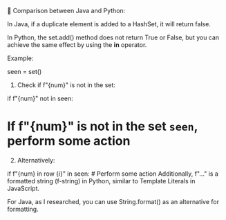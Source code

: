 📌 Comparison between Java and Python:

In Java, if a duplicate element is added to a HashSet, it will return false.

In Python, the set.add() method does not return True or False, but you can achieve the same effect by using the **in** operator.

Example:

seen = set()

1. Check if f"{num}" is not in the set:

if f"{num}" not in seen:

# If f"{num}" is not in the set `seen`, perform some action

2. Alternatively:

if f"{num} in row {i}" in seen: # Perform some action
Additionally, f"..." is a formatted string (f-string) in Python, similar to Template Literals in JavaScript.

For Java, as I researched, you can use String.format() as an alternative for formatting.
